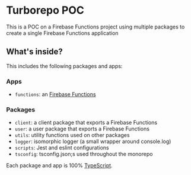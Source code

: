# Turborepo POC

This is a POC on a Firebase Functions project using multiple packages to create a single Firebase Functions application

## What's inside?

This includes the following packages and apps:

### Apps

- `functions`: an [Firebase Functions](https://firebase.google.com/docs/functions)

### Packages

- `client`: a client package that exports a Firebase Functions
- `user`: a user package that exports a Firebase Functions
- `utils`: utility functions used on other packages
- `logger`: isomorphic logger (a small wrapper around console.log)
- `scripts`: Jest and eslint configurations
- `tsconfig`: tsconfig.json;s used throughout the monorepo

Each package and app is 100% [TypeScript](https://www.typescriptlang.org/).
